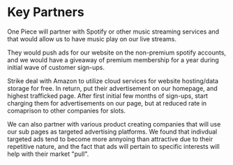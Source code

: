 # Key Partners
<p>One Piece will partner with Spotify or other music streaming services and that would allow us to have music play on our live streams.<p>
  They would push ads for our website on the non-premium spotify accounts, and we would have a giveaway of premium membership for a year during initial wave of customer sign-ups.
  <br>
  <p>Strike deal with Amazon to utilize cloud services for website hosting/data storage for free. In return, put their advertisement on our homepage, and highest trafficked page. After first initial few months of sign-ups, start charging them for advertisements on our page, but at reduced rate in comaprison to other companies for slots.
<br>
    <p>We can also partner with various product creating companies that will use our sub pages as targeted advertising platforms. We found that indivdual targeted ads tend to become more annyoing than attractive due to their repetitive nature, and the fact that ads will pertain to specific interests will help with their market "pull".
